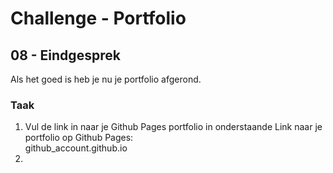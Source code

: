 # Challenge - Portfolio
## 08 - Eindgesprek

Als het goed is heb je nu je portfolio afgerond. 

### Taak

1. Vul de link in naar je Github Pages portfolio in onderstaande
Link naar je portfolio op Github Pages:  
github_account.github.io
2. 
